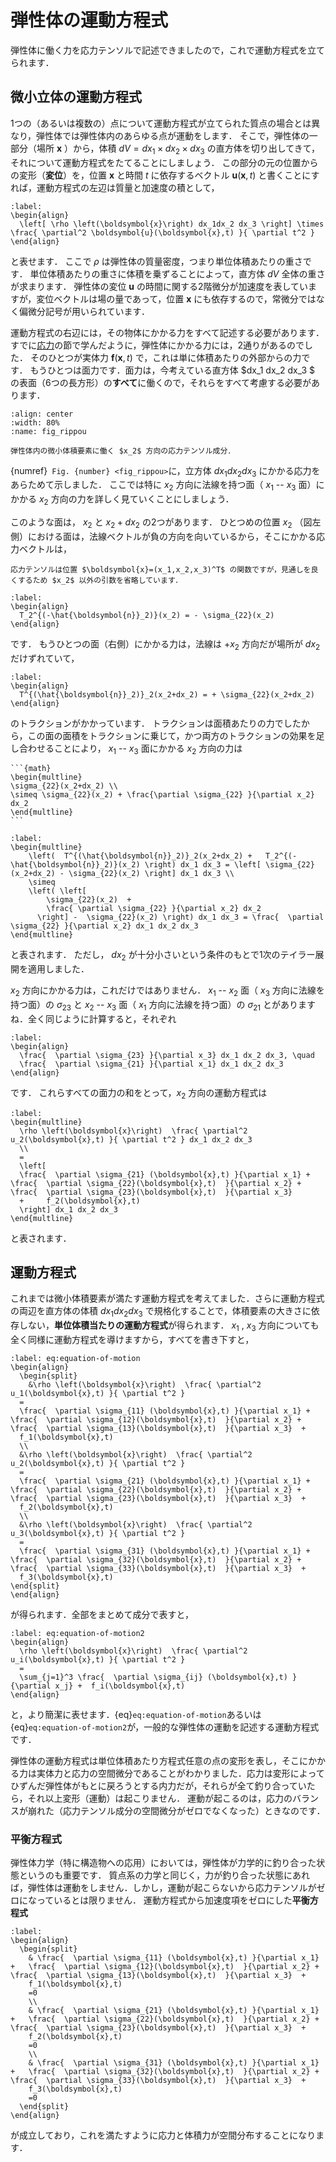 <div class="newpage"></div>

# 弾性体の運動方程式

弾性体に働く力を応力テンソルで記述できましたので，これで運動方程式を立てられます．

## 微小立体の運動方程式

1つの（あるいは複数の）点について運動方程式が立てられた質点の場合とは異なり，弾性体では弾性体内のあらゆる点が運動をします．
そこで，弾性体の一部分（場所 $\boldsymbol{x}$ ）から，体積 $dV = dx_1\times dx_2 \times dx_3$ の直方体を切り出してきて，それについて運動方程式をたてることにしましょう．
この部分の元の位置からの変形（**変位**）を，位置 $\boldsymbol{x}$ と時間 $t$ に依存するベクトル $\boldsymbol{u}(\boldsymbol{x},t)$ と書くことにすれば，運動方程式の左辺は質量と加速度の積として，
```{math}
:label: 
\begin{align}
  \left[ \rho \left(\boldsymbol{x}\right) dx_1dx_2 dx_3 \right] \times \frac{ \partial^2 \boldsymbol{u}(\boldsymbol{x},t) }{ \partial t^2 }
\end{align}
```
と表せます．
ここで $\rho$ は弾性体の質量密度，つまり単位体積あたりの重さです．
単位体積あたりの重さに体積を乗ずることによって，直方体 $dV$ 全体の重さが求まります．
弾性体の変位 $\boldsymbol{u}$ の時間に関する2階微分が加速度を表していますが，変位ベクトルは場の量であって，位置 $\boldsymbol{x}$ にも依存するので，常微分ではなく偏微分記号が用いられています．

運動方程式の右辺には，その物体にかかる力をすべて記述する必要があります．
すでに[応力](./stress.md)の節で学んだように，弾性体にかかる力には，2通りがあるのでした．
そのひとつが実体力 $\boldsymbol{f}(\boldsymbol{x}, t)$ で，これは単に体積あたりの外部からの力です．
もうひとつは面力です．面力は，今考えている直方体 $dx_1 dx_2 dx_3 $ の表面（6つの長方形）の**すべて**に働くので，それらをすべて考慮する必要があります．

```{figure} ./fig/x2-stress.png
:align: center
:width: 80%
:name: fig_rippou

弾性体内の微小体積要素に働く $x_2$ 方向の応力テンソル成分．
```

{numref}` Fig. {number} <fig_rippou>`に，立方体 $dx_1dx_2dx_3$ にかかる応力をあらためて示しました．
ここでは特に $x_2$ 方向に法線を持つ面（ $x_1$ -- $x_3$ 面）にかかる $x_2$ 方向の力を詳しく見ていくことにしましょう．

このような面は， $x_2$ と $x_2+dx_2$ の2つがあります．
ひとつめの位置 $x_2$ （図左側）における面は，法線ベクトルが負の方向を向いているから，そこにかかる応力ベクトルは，
```{margin}
応力テンソルは位置 $\boldsymbol{x}=(x_1,x_2,x_3)^T$ の関数ですが，見通しを良くするため $x_2$ 以外の引数を省略しています．
```
```{math}
:label: 
\begin{align}
  T_2^{(-\hat{\boldsymbol{n}}_2)}(x_2) = - \sigma_{22}(x_2)
\end{align}
```
です．
もうひとつの面（右側）にかかる力は，法線は $+x_2$ 方向だが場所が $dx_2$ だけずれていて，
```{math}
:label: 
\begin{align}
  T^{(\hat{\boldsymbol{n}}_2)}_2(x_2+dx_2) = + \sigma_{22}(x_2+dx_2)
\end{align}
```
のトラクションがかかっています．
トラクションは面積あたりの力でしたから，この面の面積をトラクションに乗じて，かつ両方のトラクションの効果を足し合わせることにより， $x_1$ -- $x_3$ 面にかかる $x_2$ 方向の力は
````{margin}
```{math}
\begin{multline}
\sigma_{22}(x_2+dx_2) \\
\simeq \sigma_{22}(x_2) + \frac{\partial \sigma_{22} }{\partial x_2} dx_2
\end{multline}
```
````
```{math}
:label:
\begin{multline}
    \left(  T^{(\hat{\boldsymbol{n}}_2)}_2(x_2+dx_2) +   T_2^{(-\hat{\boldsymbol{n}}_2)}(x_2) \right) dx_1 dx_3 = \left[ \sigma_{22}(x_2+dx_2) - \sigma_{22}(x_2) \right] dx_1 dx_3 \\
    \simeq
    \left( \left[
        \sigma_{22}(x_2)  + 
        \frac{ \partial \sigma_{22} }{\partial x_2} dx_2
      \right] -  \sigma_{22}(x_2) \right) dx_1 dx_3 = \frac{  \partial \sigma_{22} }{\partial x_2} dx_1 dx_2 dx_3
\end{multline}
```
と表されます．
ただし， $dx_2$ が十分小さいという条件のもとで1次のテイラー展開を適用しました．

 $x_2$ 方向にかかる力は，これだけではありません．
 $x_1$ -- $x_2$ 面（ $x_3$ 方向に法線を持つ面）の $\sigma_{23}$ と $x_2$ -- $x_3$ 面（ $x_1$ 方向に法線を持つ面）の $\sigma_{21}$ とがありますね．全く同じように計算すると，それぞれ
```{math}
:label: 
\begin{align}
  \frac{  \partial \sigma_{23} }{\partial x_3} dx_1 dx_2 dx_3, \quad
  \frac{  \partial \sigma_{21} }{\partial x_1} dx_1 dx_2 dx_3
\end{align}
```
です．
これらすべての面力の和をとって，$x_2$ 方向の運動方程式は
```{math}
:label:
\begin{multline}
  \rho \left(\boldsymbol{x}\right)  \frac{ \partial^2 u_2(\boldsymbol{x},t) }{ \partial t^2 } dx_1 dx_2 dx_3
  \\
  =
  \left[
  \frac{  \partial \sigma_{21} (\boldsymbol{x},t) }{\partial x_1} +   \frac{  \partial \sigma_{22}(\boldsymbol{x},t)  }{\partial x_2} +   \frac{  \partial \sigma_{23}(\boldsymbol{x},t)  }{\partial x_3} 
  +     f_2(\boldsymbol{x},t)
  \right] dx_1 dx_2 dx_3
\end{multline}
```
と表されます．

## 運動方程式

これまでは微小体積要素が満たす運動方程式を考えてました．さらに運動方程式の両辺を直方体の体積 $dx_1 dx_2 dx_3$ で規格化することで，体積要素の大きさに依存しない，**単位体積当たりの運動方程式**が得られます．
$x_1$ ,  $x_3$ 方向についても全く同様に運動方程式を導けますから，すべてを書き下すと，
```{math}
:label: eq:equation-of-motion
\begin{align}
  \begin{split}
    &\rho \left(\boldsymbol{x}\right)  \frac{ \partial^2 u_1(\boldsymbol{x},t) }{ \partial t^2 } 
  =
  \frac{  \partial \sigma_{11} (\boldsymbol{x},t) }{\partial x_1} +   \frac{  \partial \sigma_{12}(\boldsymbol{x},t)  }{\partial x_2} +   \frac{  \partial \sigma_{13}(\boldsymbol{x},t)  }{\partial x_3}  + 
  f_1(\boldsymbol{x},t) 
  \\
  &\rho \left(\boldsymbol{x}\right)  \frac{ \partial^2 u_2(\boldsymbol{x},t) }{ \partial t^2 } 
  =
  \frac{  \partial \sigma_{21} (\boldsymbol{x},t) }{\partial x_1} +   \frac{  \partial \sigma_{22}(\boldsymbol{x},t)  }{\partial x_2} +   \frac{  \partial \sigma_{23}(\boldsymbol{x},t)  }{\partial x_3}  + 
  f_2(\boldsymbol{x},t) 
  \\
  &\rho \left(\boldsymbol{x}\right)  \frac{ \partial^2 u_3(\boldsymbol{x},t) }{ \partial t^2 } 
  =
  \frac{  \partial \sigma_{31} (\boldsymbol{x},t) }{\partial x_1} +   \frac{  \partial \sigma_{32}(\boldsymbol{x},t)  }{\partial x_2} +   \frac{  \partial \sigma_{33}(\boldsymbol{x},t)  }{\partial x_3}  + 
  f_3(\boldsymbol{x},t)   
\end{split}
\end{align}
```
が得られます．全部をまとめて成分で表すと，
```{math}
:label: eq:equation-of-motion2
\begin{align}
  \rho \left(\boldsymbol{x}\right)  \frac{ \partial^2 u_i(\boldsymbol{x},t) }{ \partial t^2 } 
  =
  \sum_{j=1}^3 \frac{  \partial \sigma_{ij} (\boldsymbol{x},t) }{\partial x_j} +  f_i(\boldsymbol{x},t) 
\end{align}
```
と，より簡潔に表せます．{eq}`eq:equation-of-motion`あるいは{eq}`eq:equation-of-motion2`が，一般的な弾性体の運動を記述する運動方程式です．

弾性体の運動方程式は単位体積あたり方程式任意の点の変形を表し，そこにかかる力は実体力と応力の空間微分であることがわかりました．応力は変形によってひずんだ弾性体がもとに戻ろうとする内力だが，それらが全て釣り合っていたら，それ以上変形（運動）は起こりません．
運動が起こるのは，応力のバランスが崩れた（応力テンソル成分の空間微分がゼロでなくなった）ときなのです．

### 平衡方程式

弾性体力学（特に構造物への応用）においては，弾性体が力学的に釣り合った状態というのも重要です．
質点系の力学と同じく，力が釣り合った状態にあれば，弾性体は運動をしません．しかし，運動が起こらないから応力テンソルがゼロになっているとは限りません．
運動方程式から加速度項をゼロにした**平衡方程式**
```{math}
:label: 
\begin{align}
  \begin{split}
    & \frac{  \partial \sigma_{11} (\boldsymbol{x},t) }{\partial x_1} +   \frac{  \partial \sigma_{12}(\boldsymbol{x},t)  }{\partial x_2} +   \frac{  \partial \sigma_{13}(\boldsymbol{x},t)  }{\partial x_3}  + 
    f_1(\boldsymbol{x},t)
    =0
    \\
    & \frac{  \partial \sigma_{21} (\boldsymbol{x},t) }{\partial x_1} +   \frac{  \partial \sigma_{22}(\boldsymbol{x},t)  }{\partial x_2} +   \frac{  \partial \sigma_{23}(\boldsymbol{x},t)  }{\partial x_3}  + 
    f_2(\boldsymbol{x},t)
    =0
    \\
    & \frac{  \partial \sigma_{31} (\boldsymbol{x},t) }{\partial x_1} +   \frac{  \partial \sigma_{32}(\boldsymbol{x},t)  }{\partial x_2} +   \frac{  \partial \sigma_{33}(\boldsymbol{x},t)  }{\partial x_3}  + 
    f_3(\boldsymbol{x},t)
    =0    
  \end{split}
\end{align}
```
が成立しており，これを満たすように応力と体積力が空間分布することになります．
